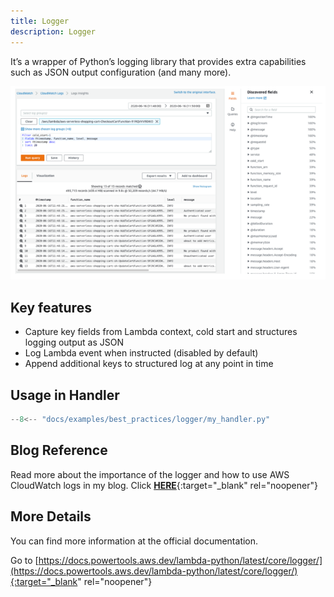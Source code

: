 ```yaml
---
title: Logger
description: Logger
---
```

It’s a wrapper of Python’s logging library that provides extra capabilities such as JSON output configuration (and many more).

![Logger](../media/logger.png)

## **Key features**

* Capture key fields from Lambda context, cold start and structures logging output as JSON
* Log Lambda event when instructed (disabled by default)
* Append additional keys to structured log at any point in time

## **Usage in Handler**

```python hl_lines="8 12 13" title="my_handler.py"
--8<-- "docs/examples/best_practices/logger/my_handler.py"
```

## **Blog Reference**

Read more about the importance of the logger and how to use AWS CloudWatch logs in my blog. Click [**HERE**](https://www.ranthebuilder.cloud/post/aws-lambda-cookbook-elevate-your-handler-s-code-part-1-logging){:target="_blank" rel="noopener"}

## **More Details**

You can find more information at the official documentation.

Go to [https://docs.powertools.aws.dev/lambda-python/latest/core/logger/](https://docs.powertools.aws.dev/lambda-python/latest/core/logger/){:target="_blank" rel="noopener"}
